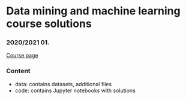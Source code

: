 # Data mining and machine learning course solutions
### 2020/2021 01. <br>

[Course page](https://csabaibio.github.io/physdm/)
<br>

### Content
- data: contains datasets, additional files
- code: contains Jupyter notebooks with solutions


